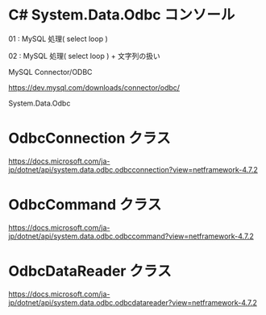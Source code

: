 # C# System.Data.Odbc コンソール
01 : MySQL 処理( select loop )

02 : MySQL 処理( select loop ) + 文字列の扱い

MySQL Connector/ODBC

https://dev.mysql.com/downloads/connector/odbc/

System.Data.Odbc

# OdbcConnection クラス
https://docs.microsoft.com/ja-jp/dotnet/api/system.data.odbc.odbcconnection?view=netframework-4.7.2

# OdbcCommand クラス
https://docs.microsoft.com/ja-jp/dotnet/api/system.data.odbc.odbccommand?view=netframework-4.7.2

# OdbcDataReader クラス
https://docs.microsoft.com/ja-jp/dotnet/api/system.data.odbc.odbcdatareader?view=netframework-4.7.2
